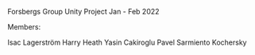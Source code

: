 Forsbergs Group Unity Project Jan - Feb 2022

Members:

Isac Lagerström
Harry Heath
Yasin Cakiroglu
Pavel Sarmiento Kochersky
